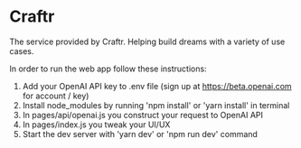 # Craftr
The service provided by Craftr. Helping build dreams with a variety of use cases.

In order to run the web app follow these instructions:
1. Add your OpenAI API key to .env file (sign up at https://beta.openai.com for account / key)
2. Install node_modules by running 'npm install' or 'yarn install' in terminal
3. In pages/api/openai.js you construct your request to OpenAI API
4. In pages/index.js you tweak your UI/UX
5. Start the dev server with 'yarn dev' or 'npm run dev' command